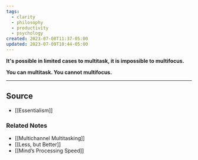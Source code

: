 ```yaml
---
tags:
  - clarity
  - philosophy
  - productivity
  - psychology
created: 2023-07-08T11:37-05:00
updated: 2023-07-09T10:44-05:00
---
```

**It's possible in limited cases to multitask, it is impossible to multifocus.**

**You can multitask. You cannot multifocus.**

---

## Source
- [[Essentialism]]

### Related Notes
- [[Multichannel Multitasking]]
- [[Less, but Better]]
- [[Mind’s Processing Speed]]